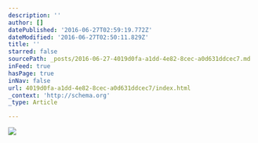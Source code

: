 ```yaml
---
description: ''
author: []
datePublished: '2016-06-27T02:59:19.772Z'
dateModified: '2016-06-27T02:50:11.829Z'
title: ''
starred: false
sourcePath: _posts/2016-06-27-4019d0fa-a1dd-4e82-8cec-a0d631ddcec7.md
inFeed: true
hasPage: true
inNav: false
url: 4019d0fa-a1dd-4e82-8cec-a0d631ddcec7/index.html
_context: 'http://schema.org'
_type: Article

---
```

![](https://the-grid-user-content.s3-us-west-2.amazonaws.com/1117d845-13b1-4583-867d-b04c60f48b58.png)